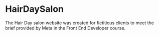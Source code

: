 # HairDaySalon
The Hair Day salon website was created for fictitious clients to meet the brief provided by Meta in the Front End Developer course.
